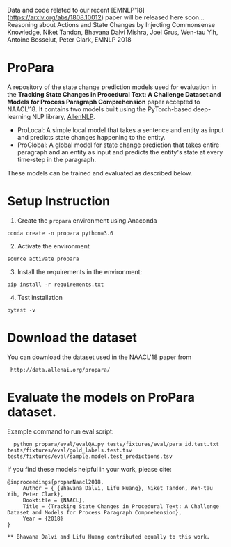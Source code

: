Data and code related to our recent [EMNLP'18] (https://arxiv.org/abs/1808.10012) paper will be released here soon...
Reasoning about Actions and State Changes by Injecting Commonsense Knowledge, Niket Tandon, Bhavana Dalvi Mishra, Joel Grus, Wen-tau Yih, Antoine Bosselut, Peter Clark, EMNLP 2018


# ProPara
A repository of the state change prediction models used for evaluation in the __Tracking State Changes in Procedural Text: A Challenge Dataset and Models for Process Paragraph Comprehension__ paper accepted to NAACL'18. It contains
two models built using the PyTorch-based deep-learning NLP library, [AllenNLP](http://allennlp.org/).

 * ProLocal: A simple local model that takes a sentence and entity as input and predicts state changes happening to the entity. 
 * ProGlobal: A global model for state change prediction that takes entire paragraph and an entity as input and predicts the entity's state at every time-step in the paragraph. 
 
These models can be trained and evaluated as described below.

# Setup Instruction

1. Create the `propara` environment using Anaconda

  ```
  conda create -n propara python=3.6
  ```

2. Activate the environment

  ```
  source activate propara
  ```

3. Install the requirements in the environment: 

  ```
  pip install -r requirements.txt
  ```

4. Test installation

 ```
 pytest -v
 ```


# Download the dataset
You can download the dataset used in the NAACL'18 paper from 
  ```
   http://data.allenai.org/propara/
  ``` 

# Evaluate the models on ProPara dataset.
Example command to run eval script:
   ```
     python propara/eval/evalQA.py tests/fixtures/eval/para_id.test.txt tests/fixtures/eval/gold_labels.test.tsv tests/fixtures/eval/sample.model.test_predictions.tsv
   ```

If you find these models helpful in your work, please cite:
```
@inproceedings{proparNaacl2018,
     Author = { {Bhavana Dalvi, Lifu Huang}, Niket Tandon, Wen-tau Yih, Peter Clark},
     Booktitle = {NAACL},
     Title = {Tracking State Changes in Procedural Text: A Challenge Dataset and Models for Process Paragraph Comprehension},
     Year = {2018}
}

** Bhavana Dalvi and Lifu Huang contributed equally to this work.
```
